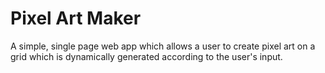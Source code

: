 # Pixel Art Maker

A simple, single page web app which allows a user to create pixel art on a grid
which is dynamically generated according to the user's input.
